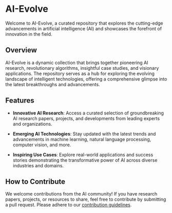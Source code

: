# AI-Evolve

Welcome to AI-Evolve, a curated repository that explores the cutting-edge advancements in artificial intelligence (AI) and showcases the forefront of innovation in the field.

## Overview

AI-Evolve is a dynamic collection that brings together pioneering AI research, revolutionary algorithms, insightful case studies, and visionary applications. The repository serves as a hub for exploring the evolving landscape of intelligent technologies, offering a comprehensive glimpse into the latest breakthroughs and advancements.

## Features

- **Innovative AI Research**: Access a curated selection of groundbreaking AI research papers, projects, and developments from leading experts and organizations.
  
- **Emerging AI Technologies**: Stay updated with the latest trends and advancements in machine learning, natural language processing, computer vision, and more.

- **Inspiring Use Cases**: Explore real-world applications and success stories demonstrating the transformative power of AI across diverse industries and domains.

## How to Contribute

We welcome contributions from the AI community! If you have research papers, projects, or resources to share, feel free to contribute by submitting a pull request. Please adhere to our [contribution guidelines](CONTRIBUTING.md).


